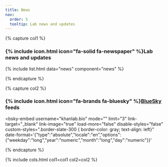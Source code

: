 ```yaml
---
title: News
nav:
  order: 5
  tooltip: Lab news and updates
---
```



{% capture col1 %}
###  {% include icon.html icon="fa-solid fa-newspaper" %}Lab news and updates

{% include list.html data="news" component="news" %}

{% endcapture %}


{% capture col2 %}
###  {% include icon.html icon="fa-brands fa-bluesky" %}[BlueSky](https://bsky.app/profile/khanlab.bio) feeds

<div class="news-card" style="align: left">   
<script type="module" src="https://cdn.jsdelivr.net/npm/bsky-embed/dist/bsky-embed.es.js" async></script>

  <bsky-embed
    username="khanlab.bio"
    mode=""
    limit="3"
    link-target="_blank"
    link-image="true"
    load-more="false"
    disable-styles="false"
    custom-styles=".border-slate-300 { border-color: gray; text-align: left}"
    date-format='{"type":"absolute","locale":"en","options":{"weekday":"long","year":"numeric","month":"long","day":"numeric"}}'
  >
</bsky-embed>
</div>

{% endcapture %}

{% include cols.html col1=col1 col2=col2 %}




